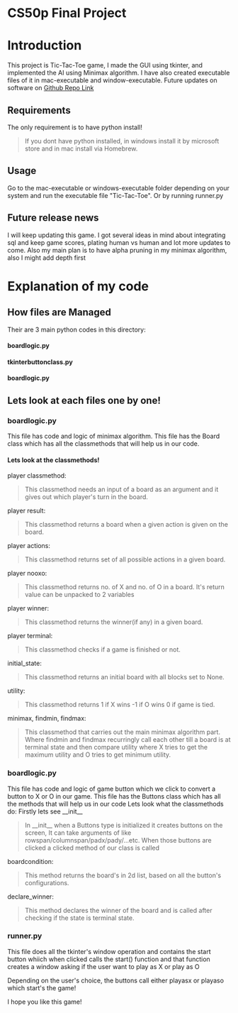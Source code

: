 # CS50p Final Project
# Introduction
This project is Tic-Tac-Toe game, I made the GUI using tkinter, and implemented the AI using Minimax algorithm.
I have also created executable files of it in mac-executable and window-executable.
Future updates on software on [Github Repo Link](https://github.com/Vishal-Singh27/Tic-Tac-Toe-tkinter/)

## Requirements
The only requirement is to have python install!
> If you dont have python installed, in windows install it by microsoft store and in mac install via Homebrew.

## Usage
Go to the mac-executable or windows-executable folder depending on your system and run the executable file "Tic-Tac-Toe".
Or by running runner.py

## Future release news
I will keep updating this game. I got several ideas in mind about integrating sql and keep game scores, plating human vs human and lot more updates to come. Also my main plan is to have alpha pruning in my minimax algorithm, also I might add depth first 

# Explanation of my code
## How files are Managed
Their are 3 main python codes in this directory:
#### boardlogic.py 
#### tkinterbuttonclass.py
#### boardlogic.py

## Lets look at each files one by one!
### boardlogic.py
This file has code and logic of minimax algorithm.
This file has the Board class which has all the classmethods that will help us in our code.
#### Lets look at the classmethods!
player classmethod:
> This classmethod needs an input of a board as an argument and it gives out which player's turn in the board.

player result:
> This classmethod returns a board when a given action is given on the board.

player actions:
> This classmethod returns set of all possible actions in a given board.

player nooxo:
> This classmethod returns no. of X and no. of O in a board. It's return value can be unpacked to 2 variables

player winner:
> This classmethod returns the winner(if any) in a given board.

player terminal:
> This classmethod checks if a game is finished or not.

initial_state:
> This classmethod returns an initial board with all blocks set to None.

utility:
> This classmethod returns 1 if X wins -1 if O wins 0 if game is tied.

minimax, findmin, findmax:
> This classmethod that carries out the main minimax algorithm part. Where findmin and findmax recurringly call each other till a board is at terminal state and then compare utility where X tries to get the maximum utility and O tries to get minimum utility.

### boardlogic.py
This file has code and logic of game button which we click to convert a button to X or O in our game.
This file has the Buttons class which has all the methods that will help us in our code
Lets look what the classmethods do:
Firstly lets see \_\_init\_\_
> In \_\_init\_\_ when a Buttons type is initialized it creates buttons on the screen, It can take arguments of like rowspan/columnspan/padx/pady/...etc. When those buttons are clicked a clicked method of our class is called

boardcondition:
> This method returns the board's in 2d list, based on all the button's configurations.

declare_winner:
> This method declares the winner of the board and is called after checking if the state is terminal state.

### runner.py
This file does all the tkinter's window operation and contains the start button whiich when clicked calls the start() function and that function creates a window asking if the user want to play as X or play as O

Depending on the user's choice, the buttons call either playasx or playaso which start's the game!

I hope you like this game!